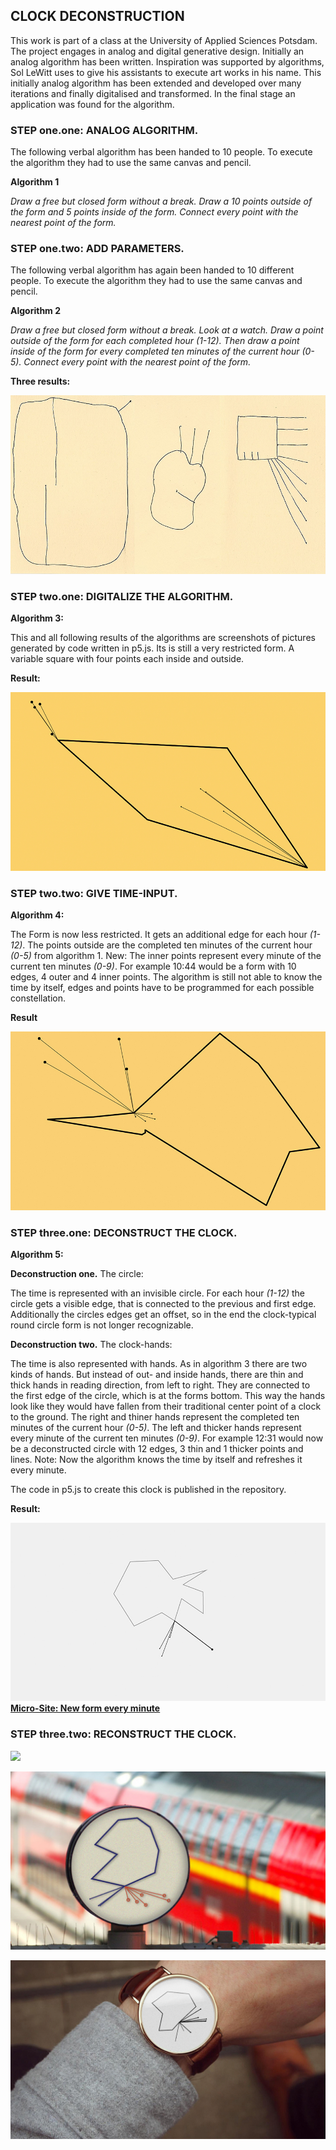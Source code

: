 ## CLOCK DECONSTRUCTION

This work is part of a class at the University of Applied Sciences Potsdam. The project engages in analog and digital generative design. 
Initially an analog algorithm has been written. Inspiration was supported by algorithms, Sol LeWitt uses to give his assistants to execute art works in his name. This initially analog algorithm has been extended and developed over many iterations and finally digitalised and transformed. In the final stage an application was found for the algorithm.

### STEP one.one: ANALOG ALGORITHM.
The following verbal algorithm has been handed to 10 people. To execute the algorithm they had to use the same canvas and pencil.

**Algorithm 1**

*Draw a free but closed form without a break. Draw a  10 points outside of the form and 5 points inside of the form. Connect every point with the nearest point of the form.*

### STEP one.two: ADD PARAMETERS.
The following verbal algorithm has again been handed to 10 different people. To execute the algorithm they had to use the same canvas and pencil.

**Algorithm 2** 

*Draw a free but closed form without a break. Look at a watch. Draw a point outside of the form for each completed hour (1-12). Then draw a point inside of the form for every completed ten minutes of the current hour (0-5). Connect every point with the nearest point of the form.*

**Three results:**

![](https://raw.githubusercontent.com/josues/time-deconstruction/master/Visuals/Pres-1.jpg)


### STEP two.one: DIGITALIZE THE ALGORITHM.
**Algorithm 3:** 

This and all following results of the algorithms are screenshots of pictures generated by code written in p5.js.
Its is still a very restricted form. A variable square with four points each inside and outside.

**Result:**

![](https://raw.githubusercontent.com/josues/time-deconstruction/master/Visuals/Pres-2.jpg)

### STEP two.two: GIVE TIME-INPUT.

**Algorithm 4:** 

The Form is now less restricted. It gets an additional edge for each hour *(1-12)*. The points outside are the completed ten minutes of the current hour *(0-5)* from algorithm 1. New: The inner points represent every minute of the current ten minutes *(0-9)*. For example 10:44 would be a form with 10 edges, 4 outer and 4 inner points.
The algorithm is still not able to know the time by itself, edges and points have to be programmed for each possible constellation.

**Result**

![](https://raw.githubusercontent.com/josues/time-deconstruction/master/Visuals/Pres-3.jpg)


### STEP three.one: DECONSTRUCT THE CLOCK.

**Algorithm 5:**

**Deconstruction one.** The circle:

The time is represented with an invisible circle. For each hour *(1-12)* the circle gets a visible edge, that is connected to the previous and first edge. Additionally the circles edges get an offset, so in the end the clock-typical round circle form is not longer recognizable.

**Deconstruction two.** The clock-hands:

The time is also represented with hands. As in algorithm 3 there are two kinds of hands. But instead of out- and inside hands, there are thin and thick hands in reading direction, from left to right. They are connected to the first edge of the circle, which is at the forms bottom. This way the hands look like they would have fallen from their traditional center point of a clock to the ground. The right and thiner hands represent the completed ten minutes of the current hour *(0-5)*. The left and thicker hands represent every minute of the current ten minutes *(0-9)*. For example 12:31 would now be a deconstructed circle with 12 edges, 3 thin and 1 thicker points and lines.
Note: Now the algorithm knows the time by itself and refreshes it every minute.

The code in p5.js to create this clock is published in the repository.

**Result:**

![](https://raw.githubusercontent.com/josues/time-deconstruction/master/Visuals/Pres-4.jpg)
**[Micro-Site: New form every minute](http://josues.github.io/time-deconstruction-page)**


### STEP three.two: RECONSTRUCT THE CLOCK.

![](https://raw.githubusercontent.com/josues/time-deconstruction/master/Visuals/BigBen-Deconstruct.jpg)

![](https://raw.githubusercontent.com/josues/time-deconstruction/master/Visuals/Bahnhofsuhr-Deconstruct.jpg)

![](https://raw.githubusercontent.com/josues/time-deconstruction/master/Visuals/Armband-Deconstruct.jpg)
